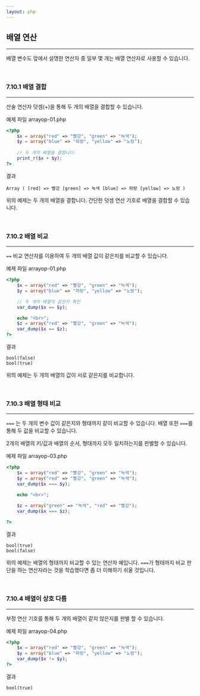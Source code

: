 ```yaml
---
layout: php
---
```

## 배열 연산
<hr>

배열 변수도 앞에서 설명한 연산자 중 일부 몇 개는 배열 연산자로 사용할 수 있습니다.  

<br>

### 7.10.1 배열 결합
<hr>

산술 연산자 덧셈(+)을 통해 두 개의 배열을 결합할 수 있습니다.  

예제 파일 arrayop-01.php
```php
<?php
	$x = array("red" => "빨강", "green" => "녹색");  
	$y = array("blue" => "파랑", "yellow" => "노랑");  
	
	// 두 개의 배열을 결합니다.
	print_r($x + $y); 
?> 
```

결과
```
Array ( [red] => 빨강 [green] => 녹색 [blue] => 파랑 [yellow] => 노랑 ) 
```

위의 예제는 두 개의 배열을 결합니다. 간단한 덧셈 연산 기호로 배열을 결합할 수 있습니다.  

<br>

### 7.10.2 배열 비교
<hr>

`==` 비교 연산자를 이용하여 두 개의 배열 값이 같은지를 비교할 수 있습니다.  

예제 파일 arrayop-01.php
```php
<?php
	$x = array("red" => "빨강", "green" => "녹색");  
	$y = array("blue" => "파랑", "yellow" => "노랑"); 

	// 두 개의 배열이 같은지 확인
	var_dump($x == $y);

	echo "<br>";
	$z = array("red" => "빨강", "green" => "녹색");
	var_dump($x == $z);	
?>
```

결과
```
bool(false)
bool(true)
```

위의 예제는 두 개의 배열의 값이 서로 같은지를 비교합니다.  

<br>

### 7.10.3 배열 형태 비교
<hr>

`===` 는 두 개의 변수 값이 같은지와 형태까지 같이 비교할 수 있습니다. 배열 또한 `===`를 통해 두 값을 비교할 수 있습니다.  

2개의 배열의 키/값과 배열의 순서, 형태까지 모두 일치하는지를 판별할 수 있습니다.  

예제 파일 arrayop-03.php
```php
<?php
	$x = array("red" => "빨강", "green" => "녹색");  
	$y = array("red" => "빨강", "green" => "녹색");
	var_dump($x === $y);

	echo "<br>";

	$z = array("green" => "녹색", "red" => "빨강");
	var_dump($x === $z);
	
?> 
```

결과
```
bool(true)
bool(false) 
```

위의 예제는 배열의 형태까지 비교할 수 있는 연산자 예입니다. `===`가 형태까지 비교 판단을 하는 연산자라는 것을 학습했다면 좀 더 이해하기 쉬울 것입니다.  

<br>

### 7.10.4 배열이 상호 다름
<hr>

부정 연산 기호를 통해 두 개의 배열이 같지 않은지를 판별 할 수 있습니다.  

예제 파일 arrayop-04.php
```php
<?php
	$x = array("red" => "빨강", "green" => "녹색");  
	$y = array("blue" => "파랑", "yellow" => "노랑");  
	var_dump($x != $y);
?> 
```

결과
```
bool(true)
```

<br><br>